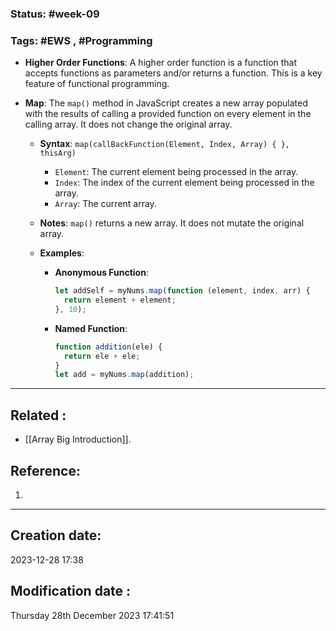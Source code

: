 
### Status: #week-09

### Tags: #EWS  , #Programming 



- **Higher Order Functions**: A higher order function is a function that accepts functions as parameters and/or returns a function. This is a key feature of functional programming.
    
- **Map**: The `map()` method in JavaScript creates a new array populated with the results of calling a provided function on every element in the calling array. It does not change the original array.
    
    - **Syntax**: `map(callBackFunction(Element, Index, Array) { }, thisArg)`
        
        - `Element`: The current element being processed in the array.
        - `Index`: The index of the current element being processed in the array.
        - `Array`: The current array.
    - **Notes**: `map()` returns a new array. It does not mutate the original array.
        
    - **Examples**:
        
        - **Anonymous Function**:
            
            ```javascript
            let addSelf = myNums.map(function (element, index, arr) {
              return element + element;
            }, 10);
            ```
            
        - **Named Function**:
            
            ```javascript
            function addition(ele) {
              return ele + ele;
            }
            let add = myNums.map(addition);
            ```
            



______________________________________________________________________


## Related : 

- [[Array Big Introduction]].

## Reference: 

1.  


---

  ## Creation date: 
  
  2023-12-28 17:38 
  
  
   ## Modification date :
   
   Thursday 28th December 2023 17:41:51